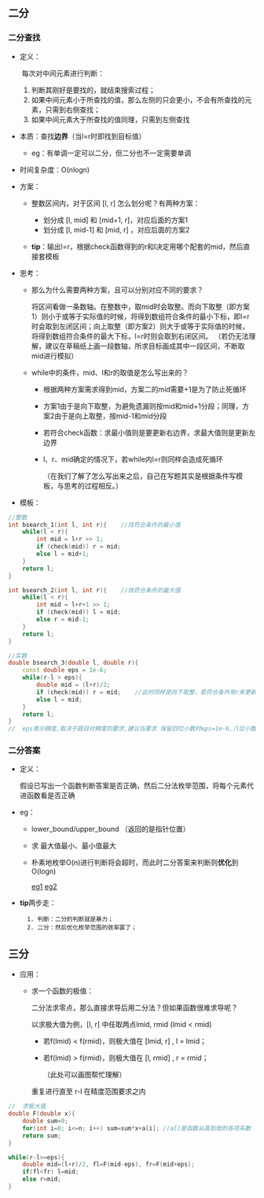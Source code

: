 ## 二分

### 二分查找

- 定义：

    ​	每次对中间元素进行判断：

    1. 判断其刚好是要找的，就结束搜索过程；
    2. 如果中间元素小于所查找的值，那么左侧的只会更小，不会有所查找的元素，只需到右侧查找；
    3. 如果中间元素大于所查找的值同理，只需到左侧查找

- 本质：查找**边界**（当l=r时即找到目标值）

    - eg：有单调一定可以二分，但二分也不一定需要单调

- 时间复杂度：O(nlogn)

- 方案：

    - 整数区间内，对于区间 [l, r] 怎么划分呢？有两种方案：

        - 划分成 [l, mid] 和 [mid+1, r]，对应后面的方案1
        - 划分成 [l, mid-1] 和 [mid, r] ，对应后面的方案2

    - **tip**：输出l=r，根据check函数得到的r和l决定用哪个配套的mid，然后直接套模板

- 思考：

    - 那么为什么需要两种方案，且可以分别对应不同的要求？

        将区间看做一条数轴。在整数中，取mid时会取整。而向下取整（即方案1）则小于或等于实际值的时候，将得到数组符合条件的最小下标，即l=r时会取到左闭区间；向上取整（即方案2）则大于或等于实际值的时候，将得到数组符合条件的最大下标，l=r时则会取到右闭区间。
        （若仍无法理解，建议在草稿纸上画一段数轴，所求目标画成其中一段区间，不断取mid进行模拟）

    - while中的条件，mid、l和r的取值是怎么写出来的？
      - 根据两种方案需求得到mid，方案二的mid需要+1是为了防止死循环
      
      - 方案1由于是向下取整，为避免遗漏则按mid和mid+1分段；同理，方案2由于是向上取整，按mid-1和mid分段
      
      - 若符合check函数：求最小值则是要更新右边界，求最大值则是更新左边界
      
      - l、r、mid确定的情况下，若while内l=r则同样会造成死循环
      
          （在我们了解了怎么写出来之后，自己在写题其实是根据条件写模板，与思考的过程相反。）

- 模板：

```c++
//整数
int bsearch_1(int l, int r){	//找符合条件的最小值
    while(l < r){
        int mid = l+r >> 1;
        if (check(mid)) r = mid;
        else l = mid+1;
    }
    return l;
}

int bsearch_2(int l, int r){	//找符合条件的最大值
    while(l < r){
        int mid = l+r+1 >> 1;
        if (check(mid)) l = mid;
        else r = mid-1;
    }
    return l;
}

//实数
double bsearch_3(double l, double r){
    const double eps = 1e-6;
    while(r-l > eps){
        double mid = (l+r)/2;
        if (check(mid)) r = mid;	//此时同样是向下取整，若符合条件用r来更新
        else l = mid;
    }
    return l;
}
//	eps表示精度,取决于题目对精度的要求,建议当要求 保留四位小数时eps=1e-6,八位小数时eps=1e-8
```

### 二分答案

- 定义：

    假设已写出一个函数判断答案是否正确，然后二分法枚举范围，将每个元素代进函数看是否正确

- eg：
    - lower_bound/upper_bound （返回的是指针位置）

    - 求 最大值最小、最小值最大

    - 朴素地枚举O(n)进行判断将会超时，而此时二分答案来判断则**优化**到O(logn)

        [eg1](https://github.com/Evfidiw/acm-blog/blob/main/code/1_basic/topics/luoguP1873.cpp)  [eg2](https://github.com/Evfidiw/acm-blog/blob/main/code/codeforces/402D%20div2.cpp)

- **tip**两步走：

    	1. 判断：二分的判断就是暴力；
     	2. 二分：然后优化枚举范围的效率罢了；

## 三分

- 应用：

    - 求一个函数的极值：

        二分法求零点，那么直接求导后用二分法？但如果函数很难求导呢？

        以求极大值为例，[l, r] 中任取两点lmid, rmid (lmid < rmid) 

        - 若f(lmid) < f(rmid)，则极大值在 [lmid, r] , l = lmid；

        - 若f(lmid) > f(rmid)，则极大值在 [l, rmid] , r = rmid；

            （此处可以画图帮忙理解）

        重复进行直至 r-l 在精度范围要求之内

```c++
//	求极大值
double F(double x){
	double sum=0;
	for(int i=0; i<=n; i++) sum=sum*x+a[i];	//a[]是函数从高到低的各项系数
	return sum; 
}

while(r-l>=eps){
	double mid=(l+r)/2, fl=F(mid-eps), fr=F(mid+eps);
	if(fl<fr) l=mid;
	else r=mid;
}
```

## 